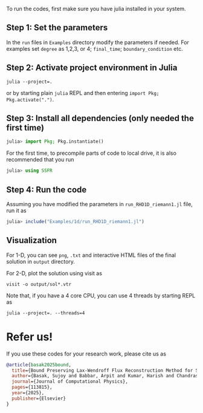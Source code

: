 To run the codes, first make sure you have julia installed in your system.

## Step 1: Set the parameters
In the `run` files in `Examples` directory modify the parameters if needed. For examples set `degree` as 1,2,3, or 4; `final_time`; `boundary_condition` etc.

## Step 2: Activate project environment in Julia
```shell
julia --project=.
```
or by starting plain `julia` REPL and then entering `import Pkg; Pkg.activate(".")`. 

## Step 3: Install all dependencies (only needed the first time)
```julia
julia> import Pkg; Pkg.instantiate()
```

For the first time, to precompile parts of code to local drive, it is also recommended that you run

```julia
julia> using SSFR
```

## Step 4: Run the code
Assuming you have modified the parameters in `run_RHD1D_riemann1.jl` file, run it as
```julia
julia> include("Examples/1d/run_RHD1D_riemann1.jl")
```

## Visualization

For 1-D, you can see `png`, `.txt` and interactive HTML files of the final solution in `output` directory.

For 2-D, plot the solution using visit as

```shell
visit -o output/sol*.vtr
```


Note that, if you have a 4 core CPU, you can use 4 threads by starting REPL as

```shell
julia --project=. --threads=4
```

# Refer us!

If you use these codes for your research work, please cite us as

```bibtex
@article{basak2025bound,
  title={Bound Preserving Lax-Wendroff Flux Reconstruction Method for Special Relativistic Hydrodynamics},
  author={Basak, Sujoy and Babbar, Arpit and Kumar, Harish and Chandrashekar, Praveen},
  journal={Journal of Computational Physics},
  pages={113815},
  year={2025},
  publisher={Elsevier}
}
```
